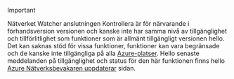 > [!IMPORTANT]
> Nätverket Watcher anslutningen Kontrollera är för närvarande i förhandsversion versionen och kanske inte har samma nivå av tillgänglighet och tillförlitlighet som funktioner som är allmänt tillgängligt versionen hello. Det kan saknas stöd för vissa funktioner, funktioner kan vara begränsade och de kanske inte tillgängliga på alla [Azure-platser](https://azure.microsoft.com/regions/). Hello senaste meddelanden på tillgänglighet och status för den här funktionen finns hello [Azure Nätverksbevakaren uppdaterar](https://azure.microsoft.com/updates/?product=network-watcher) sidan. 

